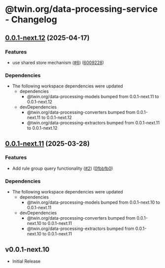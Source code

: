 # @twin.org/data-processing-service - Changelog

## [0.0.1-next.12](https://github.com/twinfoundation/data-processing/compare/data-processing-service-v0.0.1-next.11...data-processing-service-v0.0.1-next.12) (2025-04-17)


### Features

* use shared store mechanism ([#6](https://github.com/twinfoundation/data-processing/issues/6)) ([6009228](https://github.com/twinfoundation/data-processing/commit/600922880acef07cc2f818dee7645c342929108b))


### Dependencies

* The following workspace dependencies were updated
  * dependencies
    * @twin.org/data-processing-models bumped from 0.0.1-next.11 to 0.0.1-next.12
  * devDependencies
    * @twin.org/data-processing-converters bumped from 0.0.1-next.11 to 0.0.1-next.12
    * @twin.org/data-processing-extractors bumped from 0.0.1-next.11 to 0.0.1-next.12

## [0.0.1-next.11](https://github.com/twinfoundation/data-processing/compare/data-processing-service-v0.0.1-next.10...data-processing-service-v0.0.1-next.11) (2025-03-28)


### Features

* Add rule group query functionality ([#2](https://github.com/twinfoundation/data-processing/issues/2)) ([0fbbfb0](https://github.com/twinfoundation/data-processing/commit/0fbbfb065b6ecc293920b25f97ba011743105486))


### Dependencies

* The following workspace dependencies were updated
  * dependencies
    * @twin.org/data-processing-models bumped from 0.0.1-next.10 to 0.0.1-next.11
  * devDependencies
    * @twin.org/data-processing-converters bumped from 0.0.1-next.10 to 0.0.1-next.11
    * @twin.org/data-processing-extractors bumped from 0.0.1-next.10 to 0.0.1-next.11

## v0.0.1-next.10

- Initial Release
